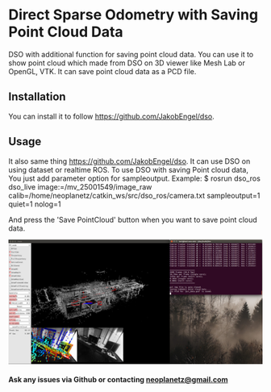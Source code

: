 # Direct Sparse Odometry with Saving Point Cloud Data
DSO with additional function for saving point cloud data. You can use it to show point cloud which made from DSO on 3D viewer like Mesh Lab or OpenGL, VTK. It can save point cloud data as a PCD file.

## Installation
You can install it to follow https://github.com/JakobEngel/dso.

## Usage
It also same thing https://github.com/JakobEngel/dso. It can use DSO on using dataset or realtime ROS.
To use DSO with saving Point cloud data, You just add parameter option for sampleoutput.
 Example: $ rosrun dso_ros dso_live image:=/mv_25001549/image_raw calib=/home/neoplanetz/catkin_ws/src/dso_ros/camera.txt sampleoutput=1 quiet=1 nolog=1
 
 And press the 'Save PointCloud' button when you want to save point cloud data.
 
 ![ScreenShot](images/dso_save_point.png)
 
 #### Ask any issues via Github or contacting neoplanetz@gmail.com
